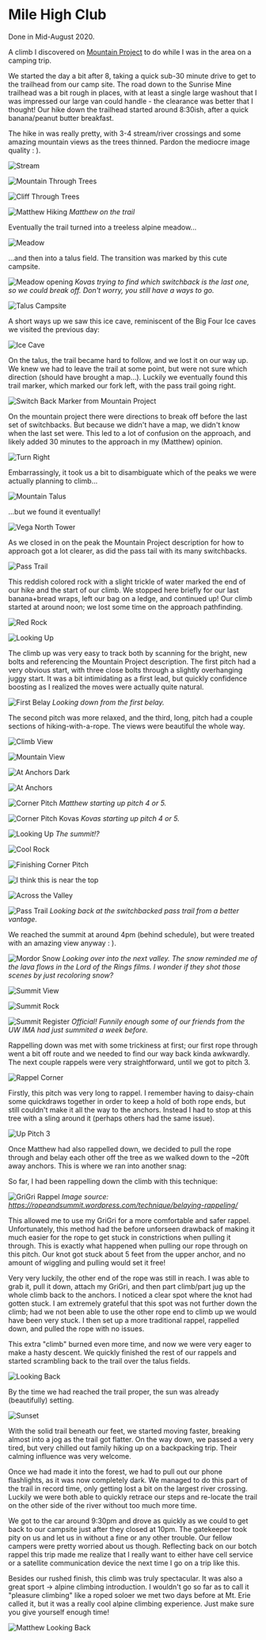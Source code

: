 # Mile High Club

Done in Mid-August 2020.

A climb I discovered on [Mountain
Project](/docs/event-reports/https://www.mountainproject.com/route/112553808/mile-high-club) to do
while I was in the area on a camping trip.

We started the day a bit after 8, taking a quick sub-30 minute drive to get to
the trailhead from our camp site.  The road down to the Sunrise Mine trailhead
was a bit rough in places, with at least a single large washout that I was
impressed our large van could handle - the clearance was better that I thought!
Our hike down the trailhead started around 8:30ish, after a quick banana/peanut
butter breakfast.

The hike in was really pretty, with 3-4 stream/river crossings and some amazing
mountain views as the trees thinned.  Pardon the mediocre image quality : ).

![Stream](/docs/event-reports/2020-8-12-mile-high-club-pics/stream.jpg)

![Mountain Through Trees](/docs/event-reports/2020-8-12-mile-high-club-pics/mtn-through-trees.jpg)

![Cliff Through Trees](/docs/event-reports/2020-8-12-mile-high-club-pics/cliff-through-trees.jpg)

![Matthew Hiking](/docs/event-reports/2020-8-12-mile-high-club-pics/matthew-hiking.jpg)
*Matthew on the trail*

Eventually the trail turned into a treeless alpine meadow...

![Meadow](/docs/event-reports/2020-8-12-mile-high-club-pics/meadow.jpg)

...and then into a talus field.  The transition was marked by this cute
campsite.  

![Meadow opening](/docs/event-reports/2020-8-12-mile-high-club-pics/matthew/approach.jpeg)
*Kovas trying to find which switchback is the last one, so we could break off. Don't 
worry, you still have a ways to go.*

![Talus Campsite](/docs/event-reports/2020-8-12-mile-high-club-pics/talus-campsite.jpg)

A short ways up we saw this ice cave, reminiscent of the Big Four Ice caves we
visited the previous day:

![Ice Cave](/docs/event-reports/2020-8-12-mile-high-club-pics/ice-cave.jpg)

On the talus, the trail became hard to follow, and we lost it on our way up.
We knew we had to leave the trail at some point, but were not sure which
direction (should have brought a map...).  Luckily we eventually found this
trail marker, which marked our fork left, with the pass trail going right.

![Switch Back Marker from Mountain Project](/docs/event-reports/2020-8-12-mile-high-club-pics/matthew/where-the-switchbacks-are.jpeg)

On the mountain project there were directions to break off before the last set
of switchbacks. But because we didn't have a map, we didn't know when the last set
were. This led to a lot of confusion on the approach, and likely added 30 minutes
to the approach in my (Matthew) opinion.

![Turn Right](/docs/event-reports/2020-8-12-mile-high-club-pics/turn-right.jpg)

Embarrassingly, it took us a bit to disambiguate which of the peaks we were
actually planning to climb...

![Mountain Talus](/docs/event-reports/2020-8-12-mile-high-club-pics/mtn-talus.jpg)

...but we found it eventually!

![Vega North Tower](/docs/event-reports/2020-8-12-mile-high-club-pics/vega-north-tower.jpg)

As we closed in on the peak the Mountain Project description for how to
approach got a lot clearer, as did the pass tail with its many switchbacks.

![Pass Trail](/docs/event-reports/2020-8-12-mile-high-club-pics/pass-trail.jpg)

This reddish colored rock with a slight trickle of water marked the end of our
hike and the start of our climb.  We stopped here briefly for our last
banana+bread wraps, left our bag on a ledge, and continued up!  Our climb
started at around noon; we lost some time on the approach pathfinding.

![Red Rock](/docs/event-reports/2020-8-12-mile-high-club-pics/red-rock.jpg)

![Looking Up](/docs/event-reports/2020-8-12-mile-high-club-pics/looking-up.jpg)

The climb up was very easy to track both by scanning for the bright, new bolts
and referencing the Mountain Project description.  The first pitch had a very
obvious start, with three close bolts through a slightly overhanging juggy
start.  It was a bit intimidating as a first lead, but quickly confidence
boosting as I realized the moves were actually quite natural.

![First Belay](/docs/event-reports/2020-8-12-mile-high-club-pics/first-belay.jpg)
*Looking down from the first belay.*

The second pitch was more relaxed, and the third, long, pitch had a couple
sections of hiking-with-a-rope.  The views were beautiful the whole way.

![Climb View](/docs/event-reports/2020-8-12-mile-high-club-pics/climb-view.jpg)

![Mountain View](/docs/event-reports/2020-8-12-mile-high-club-pics/mtn-view.jpg)

![At Anchors Dark](/docs/event-reports/2020-8-12-mile-high-club-pics/at-anchors-dark.jpg)

![At Anchors](/docs/event-reports/2020-8-12-mile-high-club-pics/at-anchors.jpg)

![Corner Pitch](/docs/event-reports/2020-8-12-mile-high-club-pics/pitch-4-or-5.jpg)
*Matthew starting up pitch 4 or 5.*

![Corner Pitch Kovas](/docs/event-reports/2020-8-12-mile-high-club-pics/matthew/from-belay.jpeg)
*Kovas starting up pitch 4 or 5.*

![Looking Up](/docs/event-reports/2020-8-12-mile-high-club-pics/looking-up.jpg)
*The summit!?*

![Cool Rock](/docs/event-reports/2020-8-12-mile-high-club-pics/cool-rock.jpg)

![Finishing Corner Pitch](/docs/event-reports/2020-8-12-mile-high-club-pics/matthew-corner-pitch.jpg)

![I think this is near the top](/docs/event-reports/2020-8-12-mile-high-club-pics/matthew/setting-up-anchor.jpeg)

![Across the Valley](/docs/event-reports/2020-8-12-mile-high-club-pics/grand-cliff.jpg)

![Pass Trail](/docs/event-reports/2020-8-12-mile-high-club-pics/pass-trail.jpg)
*Looking back at the switchbacked pass trail from a better vantage.*

We reached the summit at around 4pm (behind schedule), but were treated with an
amazing view anyway : ).  

![Mordor Snow](/docs/event-reports/2020-8-12-mile-high-club-pics/mordor-snow.jpg)
*Looking over into the next valley.  The snow reminded me of the lava flows in
the Lord of the Rings films.  I wonder if they shot those scenes by just
recoloring snow?*

![Summit View](/docs/event-reports/2020-8-12-mile-high-club-pics/summit-view.jpg)

![Summit Rock](/docs/event-reports/2020-8-12-mile-high-club-pics/summit-rock.jpg)

![Summit Register](/docs/event-reports/2020-8-12-mile-high-club-pics/summit-register.jpg)
*Official!  Funnily enough some of our friends from the UW IMA had just
summited a week before.*

Rappelling down was met with some trickiness at first; our first rope through
went a bit off route and we needed to find our way back kinda awkwardly.  The
next couple rappels were very straightforward, until we got to pitch 3. 

![Rappel Corner](/docs/event-reports/2020-8-12-mile-high-club-pics/rappel-corner-pitch.jpg)

Firstly, this pitch was very long to rappel.  I remember having to daisy-chain
some quickdraws together in order to keep a hold of both rope ends, but still
couldn't make it all the way to the anchors.  Instead I had to stop at this
tree with a sling around it (perhaps others had the same issue).

![Up Pitch 3](/docs/event-reports/2020-8-12-mile-high-club-pics/up-pitch-3.jpg)

Once Matthew had also rappelled down, we decided to pull the rope through and
belay each other off the tree as we walked down to the ~20ft away anchors.
This is where we ran into another snag:

So far, I had been rappelling down the climb with this technique:

![GriGri Rappel](/docs/event-reports/2020-8-12-mile-high-club-pics/grigri-rappel.jpg)
*Image source: https://ropeandsummit.wordpress.com/technique/belaying-rappeling/*

This allowed me to use my GriGri for a more comfortable and safer rappel.
Unfortunately, this method had the before unforseen drawback of making it much
easier for the rope to get stuck in constrictions when pulling it through.
This is exactly what happened when pulling our rope through on this pitch.  Our
knot got stuck about 5 feet from the upper anchor, and no amount of wiggling
and pulling would set it free!

Very very luckily, the other end of the rope was still in reach.  I was able to
grab it, pull it down, attach my GriGri, and then part climb/part jug up the
whole climb back to the anchors.  I noticed a clear spot where the knot had
gotten stuck.  I am extremely grateful that this spot was not further down the
climb; had we not been able to use the other rope end to climb up we would have
been very stuck.  I then set up a more traditional rappel, rappelled down, and
pulled the rope with no issues.

This extra "climb" burned even more time, and now we were very eager to make a
hasty descent.  We quickly finished the rest of our rappels and started
scrambling back to the trail over the talus fields.

![Looking Back](/docs/event-reports/2020-8-12-mile-high-club-pics/looking-back.jpg)

By the time we had reached the trail proper, the sun was already (beautifully)
setting.

![Sunset](/docs/event-reports/2020-8-12-mile-high-club-pics/sunset.jpg)

With the solid trail beneath our feet, we started moving faster, breaking
almost into a jog as the trail got flatter.  On the way down, we passed a very
tired, but very chilled out family hiking up on a backpacking trip.  Their
calming influence was very welcome.

Once we had made it into the forest, we had to pull out our phone flashlights,
as it was now completely dark.  We managed to do this part of the trail in
record time, only getting lost a bit on the largest river crossing.  Luckily we
were both able to quickly retrace our steps and re-locate the trail on the
other side of the river without too much more time.

We got to the car around 9:30pm and drove as quickly as we could to get back to
our campsite just after they closed at 10pm.  The gatekeeper took pity on us
and let us in without a fine or any other trouble.  Our fellow campers were
pretty worried about us though.  Reflecting back on our botch rappel this trip
made me realize that I really want to either have cell service or a satellite
communication device the next time I go on a trip like this.

Besides our rushed finish, this climb was truly spectacular. It was also a
great sport -> alpine climbing introduction.  I wouldn't go so far as to call
it "pleasure climbing" like a roped soloer we met two days before at Mt. Erie
called it, but it was a really cool alpine climbing experience.  Just make sure
you give yourself enough time!

![Matthew Looking Back](/docs/event-reports/2020-8-12-mile-high-club-pics/matthew-looking-back.jpg)
